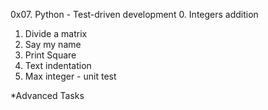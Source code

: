 0x07. Python - Test-driven development
0. Integers addition
1. Divide a matrix
2. Say my name
3. Print Square
4. Text indentation
5. Max integer - unit test

*Advanced Tasks

